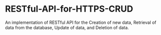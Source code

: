 # RESTful-API-for-HTTPS-CRUD
An implementation of RESTful API for the Creation of new data, Retrieval of data from the database, Update of data, and Deletion of data.
